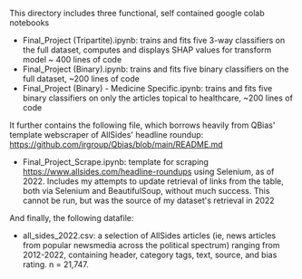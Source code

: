 This directory includes three functional, self contained google colab notebooks
- Final_Project (Tripartite).ipynb: trains and fits five 3-way classifiers on the full dataset, computes and displays SHAP values for transform model ~ 400 lines of code
- Final_Project (Binary).ipynb:  trains and fits five binary classifiers on the full dataset, ~200 lines of code
- Final_Project (Binary) - Medicine Specific.ipynb: trains and fits five binary classifiers on only the articles topical to healthcare, ~200 lines of code

It further contains the following file, which borrows heavily from QBias' template webscraper of AllSides' headline roundup: https://github.com/irgroup/Qbias/blob/main/README.md

- Final_Project_Scrape.ipynb: template for scraping https://www.allsides.com/headline-roundups using Selenium, as of 2022.
Includes my attempts to update retrieval of links from the table, both via Selenium and BeautifulSoup, without much success. This cannot be run, but was the source of my dataset's retrieval in 2022

And finally, the following datafile:
- all_sides_2022.csv: a selection of AllSides articles (ie, news articles from popular newsmedia across the political spectrum) ranging from 2012-2022,
containing header, category tags, text, source, and bias rating. n = 21,747. 
